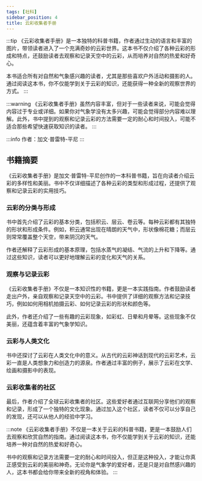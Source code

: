 ```yaml
---
tags: [社科]
sidebar_position: 4
title: 云彩收集者手册
---
```


:::tip
《云彩收集者手册》是一本独特的科普书籍，作者通过生动的语言和丰富的图片，带领读者进入了一个充满奇妙的云彩世界。这本书不仅介绍了各种云彩的形成和特点，还鼓励读者去观察和记录天空中的云彩，从而培养对自然的热爱和好奇心。

本书适合所有对自然和气象感兴趣的读者，尤其是那些喜欢户外活动和摄影的人。通过阅读这本书，你不仅能学到关于云彩的知识，还能获得一种全新的观察世界的方式。
:::

:::warning
《云彩收集者手册》虽然内容丰富，但对于一些读者来说，可能会觉得内容过于专业或详细。如果你对气象学没有太多兴趣，可能会觉得部分内容难以理解。此外，书中提到的观察和记录云彩的方法需要一定的耐心和时间投入，可能不适合那些希望快速获取知识的读者。
:::

:::info
作者：加文·普雷特-平尼
:::

## 书籍摘要

《云彩收集者手册》是加文·普雷特-平尼创作的一本科普书籍，旨在向读者介绍云彩的多样性和美丽。书中不仅详细描述了各种云彩的类型和形成过程，还提供了观察和记录云彩的实用技巧。

### 云彩的分类与形成

书中首先介绍了云彩的基本分类，包括积云、层云、卷云等。每种云彩都有其独特的形状和形成条件。例如，积云通常出现在晴朗的天气中，形状像棉花糖；而层云则常常覆盖整个天空，带来阴沉的天气。

作者还解释了云彩形成的基本原理，包括水蒸气的凝结、气流的上升和下降等。通过这些知识，读者可以更好地理解云彩的变化和天气的关系。

### 观察与记录云彩

《云彩收集者手册》不仅是一本知识性的书籍，更是一本实践指南。作者鼓励读者走出户外，亲自观察和记录天空中的云彩。书中提供了详细的观察方法和记录技巧，例如如何用相机拍摄云彩、如何记录云彩的形状和颜色等。

此外，作者还介绍了一些有趣的云彩现象，如彩虹、日晕和月晕等。这些现象不仅美丽，还蕴含着丰富的气象学知识。

### 云彩与人类文化

书中还探讨了云彩在人类文化中的意义。从古代的云彩神话到现代的云彩艺术，云彩一直是人类想象力和创造力的源泉。作者通过丰富的例子，展示了云彩在文学、绘画和摄影中的表现。

### 云彩收集者的社区

最后，作者介绍了全球云彩收集者的社区。这些爱好者通过互联网分享他们的观察和记录，形成了一个独特的文化现象。通过加入这个社区，读者不仅可以分享自己的发现，还可以从他人的经验中学习。

:::note
《云彩收集者手册》不仅是一本关于云彩的科普书籍，更是一本鼓励人们去观察和欣赏自然的指南。通过阅读这本书，你不仅能学到关于云彩的知识，还能培养一种对自然的热爱和好奇心。

书中的观察和记录方法需要一定的耐心和时间投入，但正是这种投入，才能让你真正感受到云彩的美丽和神奇。无论你是气象学的爱好者，还是只是对自然感兴趣的人，这本书都会给你带来全新的视角和体验。
:::